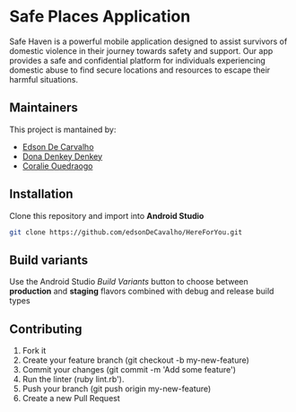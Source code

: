 # Safe Places Application

Safe Haven is a powerful mobile application designed to assist survivors of domestic violence in their journey towards safety and support. Our app provides a safe and confidential platform for individuals experiencing domestic abuse to find secure locations and resources to escape their harmful situations.


## Maintainers
This project is mantained by:
* [Edson De Carvalho](https://github.com/edsonDeCavalho)
* [Dona Denkey Denkey](https://github.com/Dona-dky)
* [Coralie Ouedraogo](https://github.com/coralieO)

## Installation
Clone this repository and import into **Android Studio**
```bash
git clone https://github.com/edsonDeCavalho/HereForYou.git
```


## Build variants
Use the Android Studio *Build Variants* button to choose between **production** and **staging** flavors combined with debug and release build types





## Contributing

1. Fork it
2. Create your feature branch (git checkout -b my-new-feature)
3. Commit your changes (git commit -m 'Add some feature')
4. Run the linter (ruby lint.rb').
5. Push your branch (git push origin my-new-feature)
6. Create a new Pull Request